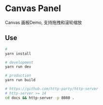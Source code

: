 # Canvas Panel

Canvas 画板Demo, 支持拖拽和滚轮缩放
## Use

```bash
#
yarn install

# development
yarn run dev

# production
yarn run build

# https://github.com/http-party/http-server
# http-server >= 14
cd docs && http-server -p 8080 .

```
